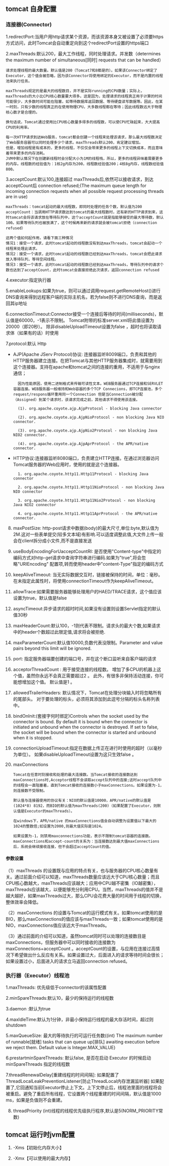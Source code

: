 ## tomcat 自身配置

### 连接器(Connector)

1.redirectPort:当用户用http请求某个资源，而该资源本身又被设置了必须要https方式访问，此时Tomcat会自动重定向到这个redirectPort设置的https端口

2.maxThreads:默认200，最大工作线程，同时处理请求。并发数（determines the maximum number of simultaneous[同时] requests that can be handled）

  ```
  请求处理线程的最大数量。默认值是200（Tomcat7和8都是的）。如果该Connector绑定了Executor，这个值会被忽略，因为该Connector将使用绑定的Executor，而不是内置的线程池来执行任务。
  
  maxThreads规定的是最大的线程数目，并不是实际running的CPU数量；实际上，maxThreads的大小比CPU核心数量要大得多。这是因为，处理请求的线程真正用于计算的时间可能很少，大多数时间可能在阻塞，如等待数据库返回数据、等待硬盘读写数据等。因此，在某一时刻，只有少数的线程真正的在使用物理CPU，大多数线程都在等待；因此线程数远大于物理核心数才是合理的。
  
  换句话说，Tomcat通过使用比CPU核心数量多得多的线程数，可以使CPU忙碌起来，大大提高CPU的利用率。
  
  每一次HTTP请求到达Web服务，tomcat都会创建一个线程来处理该请求，那么最大线程数决定了Web服务容器可以同时处理多少个请求。maxThreads默认200，肯定建议增加。
  但是，增加线程是有成本的，更多的线程，不仅仅会带来更多的线程上下文切换成本，而且意味着带来更多的内存消耗。
  JVM中默认情况下在创建新线程时会分配大小为1M的线程栈，所以，更多的线程异味着需要更多的内存。线程数的经验值为：1核2g内存为200，线程数经验值200；4核8g内存，线程数经验值800。
  
  ```

3.acceptCount:默认100,连接超过 maxThreads后,依然可以接收请求，到达acceptCount后 connection refused;(The maximum queue length for incoming
connection requests when all possible request processing threads are in use)

```
maxThreads：tomcat起动的最大线程数，即同时处理的任务个数，默认值为200
acceptCount：当调用HTTP请求数达到tomcat的最大线程数时，还有新的HTTP请求到来，这时tomcat会将该请求放在等待队列中，这个acceptCount就是指能够接受的最大等待数，默认100。如果等待队列也被放满了，这个时候再来新的请求就会被tomcat拒绝（connection refused）

这两个值如何起作用，请看下面三种情况
情况1：接受一个请求，此时tomcat起动的线程数没有到达maxThreads，tomcat会起动一个线程来处理此请求。
情况2：接受一个请求，此时tomcat起动的线程数已经到达maxThreads，tomcat会把此请求放入等待队列，等待空闲线程。
情况3：接受一个请求，此时tomcat起动的线程数已经到达maxThreads，等待队列中的请求个数也达到了acceptCount，此时tomcat会直接拒绝此次请求，返回connection refused

```

4.executor:指定执行器

5.enableLookups:如果为true，则可以通过调用request.getRemoteHost()进行DNS查询来得到远程客户端的实际主机名，若为false则不进行DNS查询，而是返回其ip地址

6.connectionTimeout:Connector接受一个连接后等待的时间(milliseconds)，默认值是60000，-1表示不限制。 Tomcat附带的标准server.xml将此值设置为20000（即20秒）。
除非disableUploadTimeout设置为false ，超时也将读取请求体（如果有的话）时使用

7.protocol:默认 Http

- AJP(Apache JServ Protocol)协议:
  连接器监听8009端口，负责和其他的HTTP服务器建立连接。在把Tomcat与其他HTTP服务器集成时，就需要用到这个连接器。支持在apache和tomcat之间的连接的重用，不适用于与nginx通信；

    ```
      因为性能原因，使用二进制格式来传输可读性文本。WEB服务器通过TCP连接和SERVLET容器连接。WEB服务器一般维持和Web容器的多个TCP Connecions，即TCP连接池，多个request/respons循环重用同一个Connection 但是当Connection被分配（Assigned）到某个请求时，该请求完成之前，其他请求不得使用该连接。
                                                                              
      (1). org.apache.coyote.ajp.AjpProtocol - blocking Java connector
  
      (2). org.apache.coyote.ajp.AjpNioProtocol - non blocking Java NIO connector.
  
      (3). org.apache.coyote.ajp.AjpNio2Protocol - non blocking Java NIO2 connector.
  
      (4). org.apache.coyote.ajp.AjpAprProtocol - the APR/native connector.
   ```

- HTTP协议:连接器监听8080端口，负责建立HTTP连接。在通过浏览器访问Tomcat服务器的Web应用时，使用的就是这个连接器。

    ```
      1. org.apache.coyote.http11.Http11Protocol - blocking Java connector
   
      2. org.apache.coyote.http11.Http11NioProtocol - non blocking Java NIO connector
   
      3. org.apache.coyote.http11.Http11Nio2Protocol - non blocking Java NIO2 connector
   
      4. org.apache.coyote.http11.Http11AprProtocol - the APR/native connector.

    ```

8. maxPostSize: http-post请求中数据(body)的最大尺寸,单位:byte,默认值为2M.这对一些表单提交(较多文本域)有影响.可以适度调整此值,大文件上传一般会在client拆分成小文件,而不是直接发送

9. useBodyEncodingForUacceptCountRI: 是否使用"Content-type"中指定的编码方式对http-get请求中查询字符串进行编码.如果为"true",将会忽略"URIEncoding"
   配置项,转而使用header中"content-Type"指定的编码方式

10. keepAliveTimeout:  当无实际数据交互时，链接被保持的时间，单位：毫秒。在未指定此属性时，将使用connectionTimeout作为keepAliveTimeout。

11. allowTrace:如果需要服务器能够处理用户的HAED/TRACE请求，这个值应该设置为true，默认值是false

12. asyncTimeout:异步请求的超时时间,如果没有设置则设置Servlet指定的默认值30秒

13. maxHeaderCount:默认100，-1则代表不限制。请求头的最大个数,如果请求中的header个数超过此限定值,请求将会被拒绝.

14. maxParameterCount:默认值10000,负数代表没限制。Parameter and value pairs beyond this limit will be ignored.

15. port: 指定服务器端要创建的端口号，并在这个断口监听来自客户端的请求

16. acceptorThreadCount    : 用于接受连接的线程数。 增加了多CPU的机器上这个值，虽然你永远不会真正需要超过2 。 此外，有很多非保持活动连接，你可能想增加这个值。 默认值是1 。

17. allowedTrailerHeaders: 默认情况下，Tomcat在处理分块输入时将忽略所有的尾部头。 对于要处理的标头，必须将其添加到此逗号分隔的标头名称列表中。

18. bindOnInit:(套接字何时绑定)Controls when the socket used by the connector is bound. By default it is bound when the
    connector is initiated and unbound when the connector is destroyed. If set to false, the socket will be bound when
    the connector is started and unbound when it is stopped.

19. connectionUploadTimeout:指定在数据上传正在进行时使用的超时（以毫秒为单位）。 如果disableUploadTimeout设置为这只生效false 。

20. maxConnections

    ```
    Tomcat在任意时刻接收和处理的最大连接数。当Tomcat接收的连接数达到maxConnections时,Acceptor线程不会读取accept队列中的连接;这时accept队列中的线程会一直阻塞着，直到Tomcat接收的连接数小于maxConnections。如果设置为-1，则连接数不受限制。
    
    默认值与连接器使用的协议有关：NIO的默认值是10000，APR/native的默认值是(1024*8) 8192，而BIO的默认值为maxThreads(200)（如果配置了Executor，则默认值是Executor的maxThreads）。

    在windows下，APR/native 的maxConnections值会自动调整为设置值以下最大的1024的整数倍;如设置为2000,则最大值实际是1024。
    
    如果设置为-1，则禁用maxconnections功能，表示不限制tomcat容器的连接数。maxConnections和accept-count的关系为：当连接数达到最大值maxConnections后，系统会继续接收连接，但不会超过acceptCount的值。
    
    ```   

#### 参数设置

（1）maxThreads
的设置既与应用的特点有关，也与服务器的CPU核心数量有关。通过前面介绍可以知道，maxThreads数量应该远大于CPU核心数量；而且CPU核心数越大，maxThreads应该越大；应用中CPU越不密集（IO越密集），maxThreads应该越大，以便能够充分利用CPU。当然，maxThreads的值并不是越大越好，如果maxThreads过大，那么CPU会花费大量的时间用于线程的切换，整体效率会降低。

（2）maxConnections
的设置与Tomcat的运行模式有关。如果tomcat使用的是BIO，那么maxConnections的值应该与maxThreads一致；如果tomcat使用的是NIO，maxConnections值应该远大于maxThreads。

（3）通过前面的介绍可以知道，虽然tomcat同时可以处理的连接数目是maxConnections，但服务器中可以同时接收的连接数为maxConnections+acceptCount
。acceptCount的设置，与应用在连接过高情况下希望做出什么反应有关系。如果设置过大，后面进入的请求等待时间会很长；如果设置过小，后面进入的请求立马返回connection refused。

### 执行器（Executor）线程池

1.maxThreads: 优先级低于connector的该属性配置

2.minSpareThreads:默认10，最少的保持运行的线程数

3.daemon :默认为true

4.maxIdleTime:默认为1分钟，非最小保持运行线程的最大存活时间，超过则shutdown

5.maxQueueSize: 最大的等待执行的可运行任务数((int) The maximum number of runnable[就绪] tasks that can queue up[排队] awaiting execution
before we reject them. Default value is Integer.MAX_VALUE)

6.prestartminSpareThreads: 默认false, 是否在启动 Executor 的时候启动 minSpareThreads 指定的线程数

7.threadRenewalDelay[重建线程的时间间隔]: 如果配置了 ThreadLocalLeakPreventionListener[防止ThreadLocal内存泄漏监听器]
如果配置了,它回通知当前Executor停止上下文。上下文停止后，线程池里面的线程将会被重启。避免了重启所有线程，它设置两个线程重建的时间间隔，默认值是1000 ms，如果是负值则不会重建。

8. threadPriority (int)线程的线程优先级执行程序,默认是5(NORM_PRIORITY常数)

## tomcat 运行时jvm配置

1. -Xms【初始化内存大小】

2. -Xmx【可以使用的最大内存】